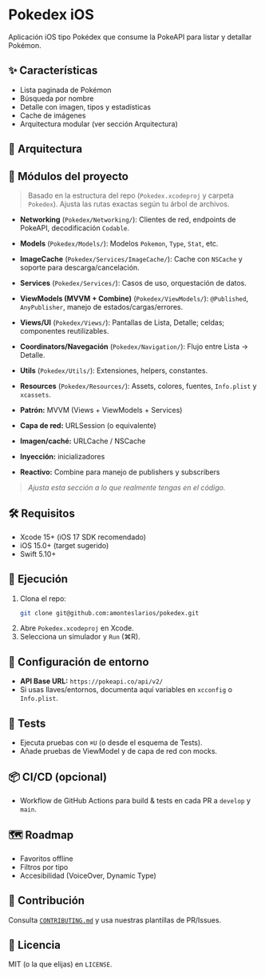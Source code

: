 # Pokedex iOS

Aplicación iOS tipo Pokédex que consume la PokeAPI para listar y detallar Pokémon.

## ✨ Características
- Lista paginada de Pokémon
- Búsqueda por nombre
- Detalle con imagen, tipos y estadísticas
- Cache de imágenes
- Arquitectura modular (ver sección Arquitectura)

## 🧱 Arquitectura
## 🧩 Módulos del proyecto

> Basado en la estructura del repo (`Pokedex.xcodeproj` y carpeta `Pokedex`). Ajusta las rutas exactas según tu árbol de archivos.

- **Networking** (`Pokedex/Networking/`): Clientes de red, endpoints de PokeAPI, decodificación `Codable`.
- **Models** (`Pokedex/Models/`): Modelos `Pokemon`, `Type`, `Stat`, etc.
- **ImageCache** (`Pokedex/Services/ImageCache/`): Cache con `NSCache` y soporte para descarga/cancelación.
- **Services** (`Pokedex/Services/`): Casos de uso, orquestación de datos.
- **ViewModels (MVVM + Combine)** (`Pokedex/ViewModels/`): `@Published`, `AnyPublisher`, manejo de estados/cargas/errores.
- **Views/UI** (`Pokedex/Views/`): Pantallas de Lista, Detalle; celdas; componentes reutilizables.
- **Coordinators/Navegación** (`Pokedex/Navigation/`): Flujo entre Lista → Detalle.
- **Utils** (`Pokedex/Utils/`): Extensiones, helpers, constantes.
- **Resources** (`Pokedex/Resources/`): Assets, colores, fuentes, `Info.plist` y `xcassets`.

- **Patrón:** MVVM (Views + ViewModels + Services)
- **Capa de red:** URLSession (o equivalente)
- **Imagen/caché:** URLCache / NSCache
- **Inyección:** inicializadores
- **Reactivo:** Combine para manejo de publishers y subscribers

> _Ajusta esta sección a lo que realmente tengas en el código._

## 🛠 Requisitos
- Xcode 15+ (iOS 17 SDK recomendado)
- iOS 15.0+ (target sugerido)
- Swift 5.10+

## 🚀 Ejecución
1. Clona el repo:
   ```bash
   git clone git@github.com:amonteslarios/pokedex.git
   ```
2. Abre `Pokedex.xcodeproj` en Xcode.
3. Selecciona un simulador y `Run` (⌘R).

## 🔌 Configuración de entorno
- **API Base URL:** `https://pokeapi.co/api/v2/`
- Si usas llaves/entornos, documenta aquí variables en `xcconfig` o `Info.plist`.

## 🧪 Tests
- Ejecuta pruebas con `⌘U` (o desde el esquema de Tests).
- Añade pruebas de ViewModel y de capa de red con mocks.

## 📦 CI/CD (opcional)
- Workflow de GitHub Actions para build & tests en cada PR a `develop` y `main`.

## 🗺 Roadmap
- Favoritos offline
- Filtros por tipo
- Accesibilidad (VoiceOver, Dynamic Type)

## 🤝 Contribución
Consulta [`CONTRIBUTING.md`](CONTRIBUTING.md) y usa nuestras plantillas de PR/Issues.

## 📄 Licencia
MIT (o la que elijas) en `LICENSE`.
